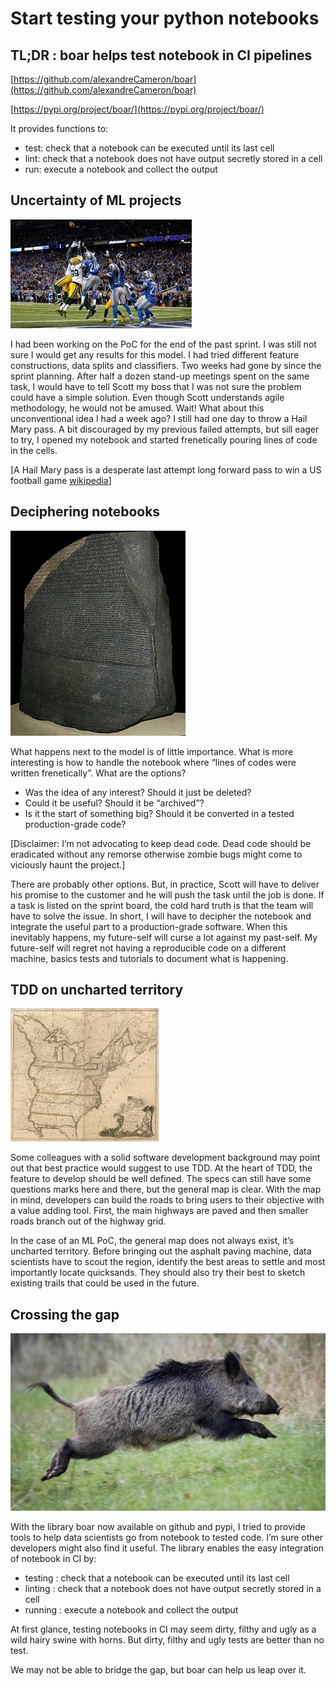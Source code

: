 # Start testing your python notebooks

## TL;DR : boar helps test notebook in CI pipelines

[https://github.com/alexandreCameron/boar](https://github.com/alexandreCameron/boar)

[https://pypi.org/project/boar/](https://pypi.org/project/boar/)

It provides functions to:

* test: check that a notebook can be executed until its last cell
* lint: check that a notebook does not have output secretly stored in a cell
* run: execute a notebook and collect the output

## Uncertainty of ML projects

[![view image on github](./img/hail-mary.jpg)](https://github.com/alexandreCameron/boar/blob/master/img/hail-mary.jpg)

<!-- https://ftw.usatoday.com/2015/12/5-most-memorable-hail-marys-in-nfl-history -->

I had been working on the PoC for the end of the past sprint.
I was still not sure I would get any results for this model.
I had tried different feature constructions, data splits and classifiers.
Two weeks had gone by since the sprint planning.
After half a dozen stand-up meetings spent on the same task,
I would have to tell Scott my boss that I was not sure the problem could have a simple solution.
Even though Scott understands agile methodology, he would not be amused.
Wait! What about this unconventional idea I had a week ago? I still had one day to throw a Hail Mary pass.
A bit discouraged by my previous failed attempts, but sill eager to try,
I opened my notebook and started frenetically pouring lines of code in the cells.

[A Hail Mary pass is a desperate last attempt long forward pass to win a US football game [wikipedia](https://en.wikipedia.org/wiki/Hail_Mary_pass)]

## Deciphering notebooks

[![view image on github](./img/rosetta-stone.jpg)](https://github.com/alexandreCameron/boar/blob/master/img/rosetta-stone.jpg)

<!-- https://en.wikipedia.org/wiki/Rosetta_Stone -->

What happens next to the model is of little importance.
What is more interesting is how to handle the notebook where “lines of codes were written frenetically”.
What are the options?

* Was the idea of any interest? Should it just be deleted?
* Could it be useful? Should it be “archived”?
* Is it the start of something big? Should it be converted in a tested production-grade code?

[Disclaimer: I’m not advocating to keep dead code.
Dead code should be eradicated without any remorse otherwise zombie bugs might come to viciously haunt the project.]

There are probably other options.
But, in practice, Scott will have to deliver his promise to the customer and he will push the task until the job is done.
If a task is listed on the sprint board, the cold hard truth is that the team will have to solve the issue.
In short, I will have to decipher the notebook and integrate the useful part to a production-grade software.
When this inevitably happens, my future-self will curse a lot against my past-self.
My future-self will regret not having a reproducible code on a different machine,
basics tests and tutorials to document what is happening.

## TDD on uncharted territory

[![view image on github](./img/uncharted-US.jpg)](https://github.com/alexandreCameron/boar/blob/master/img/uncharted-US.jpg)

<!-- https://www.smithsonianmag.com/history/even-1784-america-it-was-impossible-make-map-without-infuriating-someone-180952700/ -->

Some colleagues with a solid software development background may point out that best practice would suggest to use TDD.
At the heart of TDD, the feature to develop should be well defined.
The specs can still have some questions marks here and there, but the general map is clear.
With the map in mind, developers can build the roads to bring users to their objective with a value adding tool.
First, the main highways are paved and then smaller roads branch out of the highway grid.

In the case of an ML PoC, the general map does not always exist, it’s uncharted territory.
Before bringing out the asphalt paving machine, data scientists have to scout the region,
identify the best areas to settle and most importantly locate quicksands.
They should also try their best to sketch existing trails that could be used in the future.

## Crossing the gap

[![view image on github](./img/boar.jpg)](https://github.com/alexandreCameron/boar/blob/master/img/boar.jpg)

<!-- https://news.yahoo.com/anger-france-158-boar-killed-202433624.html -->

With the library boar now available on github and pypi,
I tried to provide tools to help data scientists go from notebook to tested code.
I’m sure other developers might also find it useful.
The library enables the easy integration of notebook in CI by:

* testing : check that a notebook can be executed until its last cell
* linting : check that a notebook does not have output secretly stored in a cell
* running : execute a notebook and collect the output

At first glance, testing notebooks in CI may seem dirty, filthy and ugly as a wild hairy swine with horns.
But dirty, filthy and ugly tests are better than no test.

We may not be able to bridge the gap, but boar can help us leap over it.
